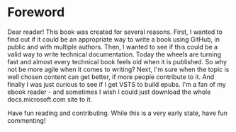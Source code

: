 # Foreword
Dear reader!
This book was created for several reasons.
First, I wanted to find out if it could be an appropriate way to write a book using GitHub, in public and with multiple authors.
Then, I wanted to see if this could be a valid way to write technical documentation. Today the wheels are turning fast and almost every technical book feels old when it is published. So why not be more agile when it comes to writing?
Next, I'm sure when the topic is well chosen content can get better, if more people contribute to it. 
And finally I was just curious to see if I get VSTS to build epubs. I'm a fan of my ebook reader - and sometimes I wish I could just download the whole docs.microsoft.com site to it.

Have fun reading and contributing.
While this is a very early state, have fun commenting!



